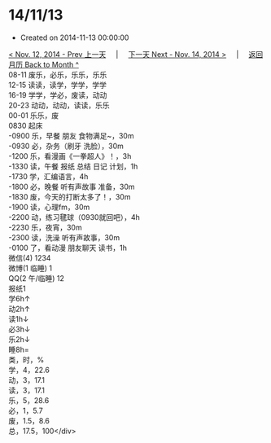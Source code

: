 # 14/11/13

* Created on 2014-11-13 00:00:00

[&lt; Nov. 12, 2014 - Prev 上一天](d12.md)     \|     [下一天 Next - Nov. 14, 2014 &gt;](d14.md)     \|     [返回月历 Back to Month ^](index.md)   
08-11 废乐，必乐，乐乐，乐乐  
12-15 读读，读学，学学，学学  
16-19 学学，学必，废读，动动  
20-23 动动，动动，读读，乐乐  
00-01 乐乐，废  
0830 起床  
-0900 乐，早餐 朋友 食物满足~，30m  
-0930 必，杂务（刷牙 洗脸），30m  
-1200 乐，看漫画《一拳超人》！，3h  
-1330 读，午餐 报纸 总结 日记 计划，1h  
-1730 学，汇编语言，4h  
-1800 必，晚餐 听有声故事 准备，30m  
-1830 废，今天的打断太多了！，30m  
-1900 读，心理fm，30m  
-2200 动，练习毽球（0930就回吧），4h  
-2230 乐，夜宵，30m  
-2300 读，洗澡 听有声故事，30m  
-0100 了，看动漫 朋友聊天 读书，1h  
微信\(4\) 1234  
微博\(1 临睡\) 1  
QQ\(2 午/临睡\) 12  
报纸1  
学6h↑  
动2h↑  
读1h↓  
必3h↓  
乐2h↓  
睡8h=  
类，时，%  
学，4，22.6  
动，3，17.1  
读，3，17.1  
乐，5，28.6  
必，1，5.7  
废，1.5，8.6  
总，17.5，100&lt;/div&gt;

